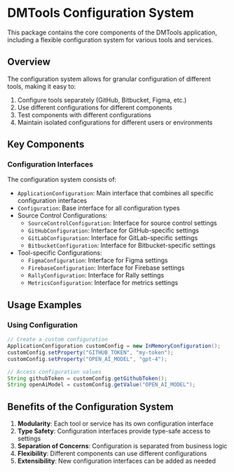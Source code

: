 # DMTools Configuration System

This package contains the core components of the DMTools application, including a flexible configuration system for various tools and services.

## Overview

The configuration system allows for granular configuration of different tools, making it easy to:

1. Configure tools separately (GitHub, Bitbucket, Figma, etc.)
2. Use different configurations for different components
3. Test components with different configurations
4. Maintain isolated configurations for different users or environments

## Key Components

### Configuration Interfaces

The configuration system consists of:

- `ApplicationConfiguration`: Main interface that combines all specific configuration interfaces
- `Configuration`: Base interface for all configuration types
- Source Control Configurations:
  - `SourceControlConfiguration`: Interface for source control settings
  - `GitHubConfiguration`: Interface for GitHub-specific settings
  - `GitLabConfiguration`: Interface for GitLab-specific settings
  - `BitbucketConfiguration`: Interface for Bitbucket-specific settings
- Tool-specific Configurations:
  - `FigmaConfiguration`: Interface for Figma settings
  - `FirebaseConfiguration`: Interface for Firebase settings
  - `RallyConfiguration`: Interface for Rally settings
  - `MetricsConfiguration`: Interface for metrics settings

## Usage Examples

### Using Configuration

```java
// Create a custom configuration
ApplicationConfiguration customConfig = new InMemoryConfiguration();
customConfig.setProperty("GITHUB_TOKEN", "my-token");
customConfig.setProperty("OPEN_AI_MODEL", "gpt-4");

// Access configuration values
String githubToken = customConfig.getGithubToken();
String openAiModel = customConfig.getValue("OPEN_AI_MODEL");
```

## Benefits of the Configuration System

1. **Modularity**: Each tool or service has its own configuration interface
2. **Type Safety**: Configuration interfaces provide type-safe access to settings
3. **Separation of Concerns**: Configuration is separated from business logic
4. **Flexibility**: Different components can use different configurations
5. **Extensibility**: New configuration interfaces can be added as needed 